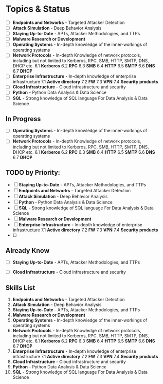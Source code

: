 
# Topics & Status

- [ ] **Endpoints and Networks** \- Targeted Attacker Detection  
- [ ] **Attack Simulation** \- Deep Behavior Analysis  
- [ ] **Staying Up-to-Date** \- APTs, Attacker Methodologies, and TTPs  
- [ ] **Malware Research or Development**  
- [ ] **Operating Systems** \- In-depth knowledge of the inner-workings of operating systems  
- [ ] **Network Protocols** \- In-depth Knowledge of network protocols, including but not limited to Kerberos, RPC, SMB, HTTP, SMTP, DNS, DHCP etc. 6.1 **Kerberos** 6.2 **RPC** 6.3 **SMB** 6.4 **HTTP** 6.5 **SMTP** 6.6 **DNS** 6.7 **DHCP**  
- [ ] **Enterprise Infrastructure** \- In-depth knowledge of enterprise infrastructure 7.1 **Active directory** 7.2 **FW** 7.3 **VPN** 7.4 **Security products**  
- [ ] **Cloud Infrastructure** \- Cloud infrastructure and security  
- [ ] **Python** \- Python Data Analysis & Data Science  
- [ ] **SQL** \- Strong knowledge of SQL language For Data Analysis & Data Science

## In Progress

- [ ] **Operating Systems** \- In-depth knowledge of the inner-workings of operating systems  
- [ ] **Network Protocols** \- In-depth Knowledge of network protocols, including but not limited to Kerberos, RPC, SMB, HTTP, SMTP, DNS, DHCP etc. 6.1 **Kerberos** 6.2 **RPC** 6.3 **SMB** 6.4 **HTTP** 6.5 **SMTP** 6.6 **DNS** 6.7 **DHCP**

## 

## TODO by Priority:

- [ ] **Staying Up-to-Date** \- APTs, Attacker Methodologies, and TTPs  
- [ ] **Endpoints and Networks** \- Targeted Attacker Detection  
- [ ] **Attack Simulation** \- Deep Behavior Analysis  
- [ ] **Python** \- Python Data Analysis & Data Science  
- [ ] **SQL** \- Strong knowledge of SQL language For Data Analysis & Data Science  
- [ ] **Malware Research or Development**  
- [ ] **Enterprise Infrastructure** \- In-depth knowledge of enterprise infrastructure 7.1 **Active directory** 7.2 **FW** 7.3 **VPN** 7.4 **Security products**  
- [ ] 

## Already Know

- [ ] **Staying Up-to-Date** \- APTs, Attacker Methodologies, and TTPs  
- [ ] **Cloud Infrastructure** \- Cloud infrastructure and security





## Skills List
1. **Endpoints and Networks** - Targeted Attacker Detection
2. **Attack Simulation** - Deep Behavior Analysis
3. **Staying Up-to-Date** - APTs, Attacker Methodologies, and TTPs
4. **Malware Research or Development**
5. **Operating Systems** - In-depth knowledge of the inner-workings of operating systems
6. **Network Protocols** - In-depth Knowledge of network protocols, including but not limited to Kerberos, RPC, SMB, HTTP, SMTP, DNS, DHCP etc.
6.1 **Kerberos**
6.2 **RPC**
6.3 **SMB**
6.4 **HTTP**
6.5 **SMTP**
6.6 **DNS**
6.7 **DHCP**
7. **Enterprise Infrastructure** - In-depth knowledge of enterprise infrastructure
7.1 **Active directory**
7.2 **FW**
7.3 **VPN**
7.4 **Security products**
8. **Cloud Infrastructure** - Cloud infrastructure and security 
9. **Python** - Python Data Analysis & Data Science
10. **SQL** - Strong knowledge of SQL language For Data Analysis & Data Science

